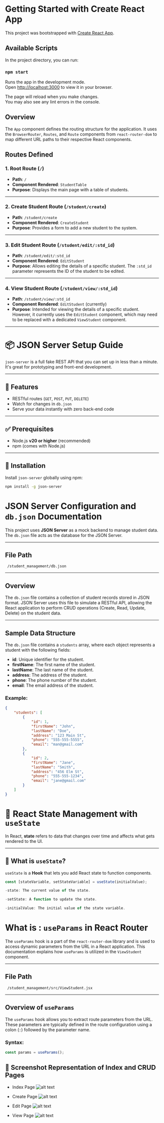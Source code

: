 # Getting Started with Create React App

This project was bootstrapped with [Create React App](https://github.com/facebook/create-react-app).

## Available Scripts

In the project directory, you can run:

### `npm start`

Runs the app in the development mode.\
Open [http://localhost:3000](http://localhost:3000) to view it in your browser.

The page will reload when you make changes.\
You may also see any lint errors in the console.
 

 ## Overview
The `App` component defines the routing structure for the application. It uses the `BrowserRouter`, `Routes`, and `Route` components from `react-router-dom` to map different URL paths to their respective React components.

## Routes Defined

### 1. **Root Route (`/`)**
- **Path**: `/`
- **Component Rendered**: `StudentTable`
- **Purpose**: Displays the main page with a table of students.

---

### 2. **Create Student Route (`/student/create`)**
- **Path**: `/student/create`
- **Component Rendered**: `CreateStudent`
- **Purpose**: Provides a form to add a new student to the system.

---

### 3. **Edit Student Route (`/student/edit/:std_id`)**
- **Path**: `/student/edit/:std_id`
- **Component Rendered**: `EditStudent`
- **Purpose**: Allows editing the details of a specific student. The `:std_id` parameter represents the ID of the student to be edited.

---

### 4. **View Student Route (`/student/view/:std_id`)**
- **Path**: `/student/view/:std_id`
- **Component Rendered**: `EditStudent` (currently)
- **Purpose**: Intended for viewing the details of a specific student. However, it currently uses the `EditStudent` component, which may need to be replaced with a dedicated `ViewStudent` component.

---


# 📦 JSON Server Setup Guide

`json-server` is a full fake REST API that you can set up in less than a minute. It's great for prototyping and front-end development.

---

## 🚀 Features
- RESTful routes (`GET`, `POST`, `PUT`, `DELETE`)
- Watch for changes in `db.json`
- Serve your data instantly with zero back-end code

---

## ✅ Prerequisites
- Node.js **v20 or higher** (recommended)
- npm (comes with Node.js)

---

## 🔧 Installation

Install `json-server` globally using npm:

```bash
npm install -g json-server

```

# JSON Server Configuration and `db.json` Documentation

This project uses **JSON Server** as a mock backend to manage student data. The `db.json` file acts as the database for the JSON Server.

---

## File Path
` /student_management/db.json`

---

## Overview
The `db.json` file contains a collection of student records stored in JSON format. JSON Server uses this file to simulate a RESTful API, allowing the React application to perform CRUD operations (Create, Read, Update, Delete) on the student data.

---

## Sample Data Structure
The `db.json` file contains a `students` array, where each object represents a student with the following fields:

- **id**: Unique identifier for the student.
- **firstName**: The first name of the student.
- **lastName**: The last name of the student.
- **address**: The address of the student.
- **phone**: The phone number of the student.
- **email**: The email address of the student.

### Example:
```json
{
    "students": [
        {
            "id": 1,
            "firstName": "John",
            "lastName": "Doe",
            "address": "123 Main St",
            "phone": "555-555-5555",
            "email": "man@gmail.com"
        },
        {
            "id": 2,
            "firstName": "Jane",
            "lastName": "Smith",
            "address": "456 Elm St",
            "phone": "555-555-1234",
            "email": "jane@gmail.com"
        }
    ]
}
```

# 🧠 React State Management with `useState`

In React, **state** refers to data that changes over time and affects what gets rendered to the UI.

---

## 🔧 What is `useState`?

`useState` is a **Hook** that lets you add React state to function components.

```js
const [stateVariable, setStateVariable] = useState(initialValue);

-state: The current value of the state.

-setState: A function to update the state.

-initialValue: The initial value of the state variable.

```

#  What is : `useParams` in React Router

The `useParams` hook is a part of the `react-router-dom` library and is used to access dynamic parameters from the URL in a React application. This documentation explains how `useParams` is utilized in the `ViewStudent` component.

---

## File Path
` /student_management/src/ViewStudent.jsx`

---

## Overview of `useParams`

The `useParams` hook allows you to extract route parameters from the URL. These parameters are typically defined in the route configuration using a colon (`:`) followed by the parameter name.

### Syntax:
```jsx
const params = useParams();
```

## 📸 Screenshot Representation of Index and CRUD Pages


- Index Page
![alt text](image.png)

- Create Page
![alt text](image-1.png)

- Edit Page 
![alt text](image-3.png)

- View Page 
![alt text](image-2.png)




